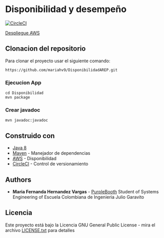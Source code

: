 # Disponibilidad y desempeño

[![CircleCI](https://circleci.com/gh/mariahv9/DisponibilidadAREP.svg?style=svg&circle-token=fa8c51f3bedd926b133267148a5e3c22e1617f4a)](https://app.circleci.com/pipelines/github/mariahv9/DisponibilidadAREP)

[Despliegue AWS](http://ec2-34-207-164-98.compute-1.amazonaws.com:3000/inputdata)

## Clonacion del repositorio 

Para clonar el proyecto usar el siguiente comando:

```
https://github.com/mariahv9/DisponibilidadAREP.git
```

### Ejecucion App

```
cd Disponibilidad
mvn package
```

### Crear javadoc

```
mvn javadoc:javadoc
```

## Construido con 

* [Java 8](https://www.java.com/es/about/whatis_java.jsp)
* [Maven](https://maven.apache.org/) - Manejador de dependencias
* [AWS](https://console.aws.amazon.com/ec2/v2/home?region=us-east-1#Home:) - Disponibilidad
* [CircleCI](https://circleci.com/) - Control de versionamiento

## Authors
* **Maria Fernanda Hernandez Vargas** - [PurpleBooth](https://github.com/mariahv9)
Student of Systems Engineering of Escuela Colombiana de Ingenieria Julio Garavito 

## Licencia

Este proyecto está bajo la Licencia GNU General Public License - mira el archivo [LICENSE.txt](LICENSE.txt) para detalles
